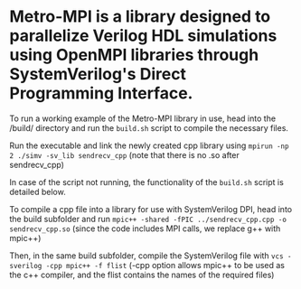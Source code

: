 # Metro-MPI is a library designed to parallelize Verilog HDL simulations using OpenMPI libraries through SystemVerilog's Direct Programming Interface.

To run a working example of the Metro-MPI library in use, head into the /build/ directory and run the `build.sh` script to compile the necessary files.

Run the executable and link the newly created cpp library using
`mpirun -np 2 ./simv -sv_lib sendrecv_cpp`
(note that there is no .so after sendrecv_cpp)



In case of the script not running, the functionality of the `build.sh` script is detailed below.

To compile a cpp file into a library for use with SystemVerilog DPI, head into the build subfolder and run
`mpic++ -shared -fPIC ../sendrecv_cpp.cpp -o sendrecv_cpp.so`
(since the code includes MPI calls, we replace g++ with mpic++)

Then, in the same build subfolder, compile the SystemVerilog file with
`vcs -sverilog -cpp mpic++ -f flist`
(-cpp option allows mpic++ to be used as the c++ compiler, and the flist contains the names of the required files)


